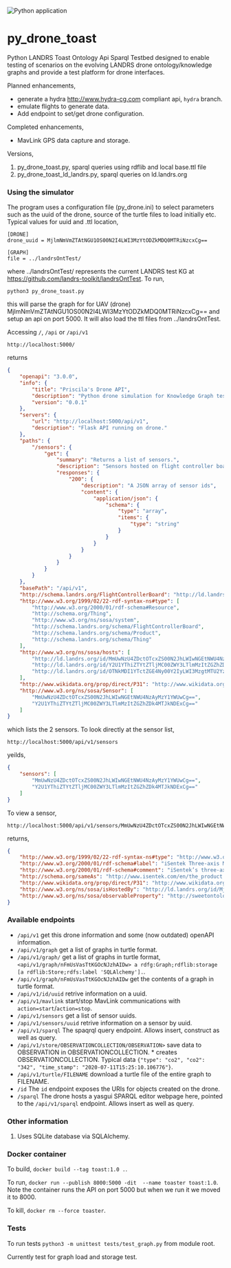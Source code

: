 ![Python application](https://github.com/landrs-toolkit/landrs-drone-TOAST/workflows/Python%20application/badge.svg?branch=master&event=push)
# py_drone_toast

Python LANDRS Toast Ontology Api Sparql Testbed designed to enable testing of scenarios on the evolving LANDRS drone ontology/knowledge graphs and provide a test platform for drone interfaces.

Planned enhancements,
* generate a hydra http://www.hydra-cg.com compliant api, ```hydra``` branch.
* emulate flights to generate data.
* Add endpoint to set/get drone configuration.

Completed enhancements,
* MavLink GPS data capture and storage.

Versions,
1. py_drone_toast.py, sparql queries using rdflib and local base.ttl file
2. py_drone_toast_ld_landrs.py, sparql queries on ld.landrs.org

### Using the simulator
The program uses a configuration file (py_drone.ini) to select parameters such as the uuid of the drone, source of the turtle files to load initially etc.
Typical values for uuid and .ttl location,
```
[DRONE]
drone_uuid = MjlmNmVmZTAtNGU1OS00N2I4LWI3MzYtODZkMDQ0MTRiNzcxCg==

[GRAPH]
file = ../landrsOntTest/
```
where ../landrsOntTest/ represents the current LANDRS test KG at https://github.com/landrs-toolkit/landrsOntTest.
To run,
```
python3 py_drone_toast.py
```
this will parse the graph for for UAV (drone) MjlmNmVmZTAtNGU1OS00N2I4LWI3MzYtODZkMDQ0MTRiNzcxCg== and setup an api on port 5000. It will also load the ttl files from ../landrsOntTest.

Accessing ```/```, ```/api``` or ```/api/v1```
```
http://localhost:5000/
```
returns
```json
{
    "openapi": "3.0.0",
    "info": {
        "title": "Priscila's Drone API",
        "description": "Python drone simulation for Knowledge Graph testing.",
        "version": "0.0.1"
    },
    "servers": {
        "url": "http://localhost:5000/api/v1",
        "description": "Flask API running on drone."
    },
    "paths": {
        "/sensors": {
            "get": {
                "summary": "Returns a list of sensors.",
                "description": "Sensors hosted on flight controller board.",
                "responses": {
                    "200": {
                        "description": "A JSON array of sensor ids",
                        "content": {
                            "application/json": {
                                "schema": {
                                    "type": "array",
                                    "items": {
                                        "type": "string"
                                    }
                                }
                            }
                        }
                    }
                }
            }
        }
    },
    "basePath": "/api/v1",
    "http://schema.landrs.org/FlightControllerBoard": "http://ld.landrs.org/id/Mjc2MzRlZWUtZGRiYS00ZjE5LThjMDMtZDBmNDFjNmQzMTY0Cg==",
    "http://www.w3.org/1999/02/22-rdf-syntax-ns#type": [
        "http://www.w3.org/2000/01/rdf-schema#Resource",
        "http://schema.org/Thing",
        "http://www.w3.org/ns/sosa/system",
        "http://schema.landrs.org/schema/FlightControllerBoard",
        "http://schema.landrs.org/schema/Product",
        "http://schema.landrs.org/schema/Thing"
    ],
    "http://www.w3.org/ns/sosa/hosts": [
        "http://ld.landrs.org/id/MmUwNzU4ZDctOTcxZS00N2JhLWIwNGEtNWU4NzAyMzY1YWUwCg==",
        "http://ld.landrs.org/id/Y2U1YThiZTYtZTljMC00ZWY3LTlmMzItZGZhZDk4MTJkNDExCg==",
        "http://ld.landrs.org/id/OTNkMDI1YTctZGE4Ny00Y2IyLWI3MzgtMTU2YzVmMDU1MDI4Cg=="
    ],
    "http://www.wikidata.org/prop/direct/P31": "http://www.wikidata.org/entity/Q220858",
    "http://www.w3.org/ns/sosa/Sensor": [
        "MmUwNzU4ZDctOTcxZS00N2JhLWIwNGEtNWU4NzAyMzY1YWUwCg==",
        "Y2U1YThiZTYtZTljMC00ZWY3LTlmMzItZGZhZDk4MTJkNDExCg=="
    ]
}
```
which lists the 2 sensors. To look directly at the sensor list,
```
http://localhost:5000/api/v1/sensors
```
yeilds,
```json
{
    "sensors": [
        "MmUwNzU4ZDctOTcxZS00N2JhLWIwNGEtNWU4NzAyMzY1YWUwCg==",
        "Y2U1YThiZTYtZTljMC00ZWY3LTlmMzItZGZhZDk4MTJkNDExCg=="
    ]
}
```

To view a sensor,
```
http://localhost:5000/api/v1/sensors/MmUwNzU4ZDctOTcxZS00N2JhLWIwNGEtNWU4NzAyMzY1YWUwCg==
```
returns,
```json
{
    "http://www.w3.org/1999/02/22-rdf-syntax-ns#type": "http://www.w3.org/ns/sosa/Sensor",
    "http://www.w3.org/2000/01/rdf-schema#label": "iSentek Three-axis Magnetometer",
    "http://www.w3.org/2000/01/rdf-schema#comment": "iSentek’s three-axis magnetometers use anisotropic magneto resistance (AMR)technology. They offer high spatial resolution, high precision and low power consumption performance. ",
    "http://schema.org/sameAs": "http://www.isentek.com/en/the_product.php?pid=4",
    "http://www.wikidata.org/prop/direct/P31": "http://www.wikidata.org/entity/Q333921",
    "http://www.w3.org/ns/sosa/isHostedBy": "http://ld.landrs.org/id/Mjc2MzRlZWUtZGRiYS00ZjE5LThjMDMtZDBmNDFjNmQzMTY0Cg==",
    "http://www.w3.org/ns/sosa/observableProperty": "http://sweetontology.net/propSpaceLocation/Position"
}
```

### Available endpoints
* ```/api/v1``` get this drone information and some (now outdated) openAPI information.
* ```/api/v1/graph``` get a list of graphs in turtle format.
* ```/api/v1/graph/``` get a list of graphs in turtle format, ```<api/v1/graph/nFmUsVasTtKGOcNJzhAIDw> a rdfg:Graph;rdflib:storage [a rdflib:Store;rdfs:label 'SQLAlchemy'].```.
* ```/api/v1/graph/nFmUsVasTtKGOcNJzhAIDw``` get the contents of a graph in turtle format.
* ```/api/v1/id/uuid``` retrive information on a uuid.
* ```/api/v1/mavlink``` start/stop MavLink communications with ```action=start```/```action=stop```.
* ```/api/v1/sensors``` get a list of sensor uuids.
* ```/api/v1/sensors/uuid``` retrive information on a sensor by uuid.
* ```/api/v1/sparql``` The spaqrql query endpoint. Allows insert, construct as well as query.
* ```/api/v1/store/OBSERVATIONCOLLECTION/OBSERVATION>``` save data to OBSERVATION in OBSERVATIONCOLLECTION. * creates OBSERVATIONCOLLECTION. Typical data ```{"type": "co2", "co2": "342", "time_stamp": "2020-07-11T15:25:10.106776"}```.
* ```/api/v1/turtle/FILENAME``` download a turtle file of the entire graph to FILENAME.
* ```/id``` The ```id``` endpoint exposes the URIs for objects created on the drone.
* ```/sparql``` The drone hosts a yasgui SPARQL editor webpage here, pointed to the ```/api/v1/sparql``` endpoint. Allows insert as well as query.

### Other information
1. Uses SQLite database via SQLAlchemy.

### Docker container
To build, ```docker build --tag toast:1.0 .```.

To run, ```docker run --publish 8000:5000 -dit  --name toaster toast:1.0```. Note the container runs the API on port 5000 but when we run it we moved it to 8000.

To kill, ```docker rm --force toaster```.

### Tests
To run tests ```python3 -m unittest tests/test_graph.py``` from module root.

Currently test for graph load and storage test.
